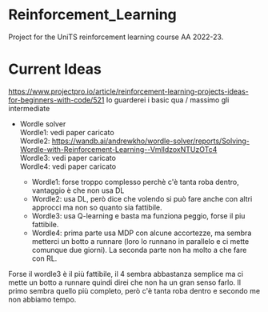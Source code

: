 # Reinforcement_Learning
Project for the UniTS reinforcement learning course AA 2022-23.

# Current Ideas
https://www.projectpro.io/article/reinforcement-learning-projects-ideas-for-beginners-with-code/521 Io guarderei i basic qua / massimo gli intermediate


- Wordle solver\
Wordle1: vedi paper caricato\
Wordle2: https://wandb.ai/andrewkho/wordle-solver/reports/Solving-Wordle-with-Reinforcement-Learning--VmlldzoxNTUzOTc4 \
Wordle3: vedi paper caricato\
Wordle4: vedi paper caricato

	- Wordle1: forse troppo complesso perchè c'è tanta roba dentro, vantaggio è che non usa DL
	- Wordle2: usa DL, però dice che volendo si può fare anche con altri approcci ma non so quanto sia fattibile.
   	- Wordle3: usa Q-learning e basta ma funziona peggio, forse il piu fattibile.
   	- Wordle4: prima parte usa MDP con alcune accortezze, ma sembra metterci un botto a runnare (loro lo runnano in parallelo e ci mette comunque due giorni). La seconda parte non ha molto a che fare con RL.

Forse il wordle3 è il più fattibile, il 4 sembra abbastanza semplice ma ci mette un botto a runnare quindi direi che non ha un gran senso farlo. Il primo sembra quello più completo, però c'è tanta roba dentro e secondo me non abbiamo tempo.
